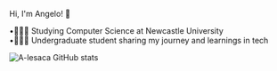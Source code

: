 

 Hi, I'm Angelo! 👋

•🧑🏻‍🎓 Studying Computer Science at Newcastle University<br/>
•🧑🏻‍💻 Undergraduate student sharing my journey and learnings in tech<br/>

<!-- Github stats from https://github.com/anuraghazra/github-readme-stats -->
![A-lesaca GitHub stats](https://github-readme-stats.vercel.app/api?username=A-lesaca&show_icons=true&theme=dark)
